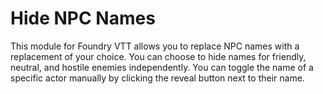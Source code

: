 # Hide NPC Names

This module for Foundry VTT allows you to replace NPC names with a replacement of your choice. You can choose to hide names for friendly, neutral, and hostile enemies independently. You can toggle the name of a specific actor manually by clicking the reveal button next to their name.